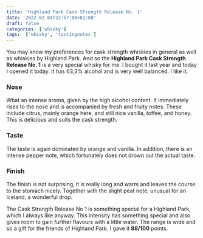 ```yaml
---
title: 'Highland Park Cask Strength Release No. 1'
date: '2022-02-04T22:57:00+01:00'
draft: false
categories: ['whisky']
tags:  ['whisky', 'tastingnotes']
---
```


You may know my preferences for cask strength whiskies in general as well as whiskies by Highland Park. And so the **Highland Park Cask Strength Release No. 1** is a very special whisky for me. I bought it last year and today I opened it today. It has 63,3% alcohol and is very well balanced. I like it.

### Nose

What an intense aroma, given by the high alcohol content. It immediately rises to the nose and is accompanied by fresh and fruity notes. These include citrus, mainly orange here, and still nice vanilla, toffee, and honey. This is delicious and suits the cask strength.

### Taste

The taste is again dominated by orange and vanilla. In addition, there is an intense pepper note, which fortunately does not drown out the actual taste.

### Finish

The finish is not surprising, it is really long and warm and leaves the course to the stomach nicely. Together with the slight peat note, unusual for an Iceland, a wonderful drop.

The Cask Strength Release No 1 is something special for a Highland Park, which I always like anyway. This intensity has something special and also gives room to gain further flavours with a little water. The range is wide and so a gift for the friends of Highland Park. I gave it **88/100** points.
